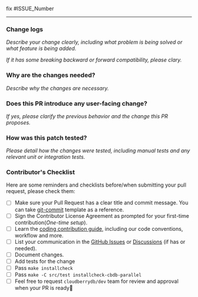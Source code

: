 <!--Thank you for contributing!-->
<!--In case of an existing issue or discussions, please reference it-->
fix #ISSUE_Number
<!--Remove this section if no corresponding issue.-->

---

### Change logs

_Describe your change clearly, including what problem is being solved or what feature is being added._

_If it has some breaking backward or forward compatibility, please clary._

### Why are the changes needed?

_Describe why the changes are necessary._

### Does this PR introduce any user-facing change?

_If yes, please clarify the previous behavior and the change this PR proposes._

### How was this patch tested?

_Please detail how the changes were tested, including manual tests and any relevant unit or integration tests._

### Contributor's Checklist

Here are some reminders and checklists before/when submitting your pull request, please check them:

- [ ] Make sure your Pull Request has a clear title and commit message. You can take [git-commit](https://github.com/cloudberrydb/cloudberrydb/blob/main/.gitmessage) template as a reference.
- [ ] Sign the Contributor License Agreement as prompted for your first-time contribution(*One-time setup*).
- [ ] Learn the [coding contribution guide](https://cloudberrydb.org/contribute/code), including our code conventions, workflow and more.
- [ ] List your communication in the [GitHub Issues](https://github.com/cloudberrydb/cloudberrydb/issues) or [Discussions](https://github.com/orgs/cloudberrydb/discussions) (if has or needed).
- [ ] Document changes.
- [ ] Add tests for the change
- [ ] Pass `make installcheck`
- [ ] Pass `make -C src/test installcheck-cbdb-parallel`
- [ ] Feel free to request `cloudberrydb/dev` team for review and approval when your PR is ready🥳
